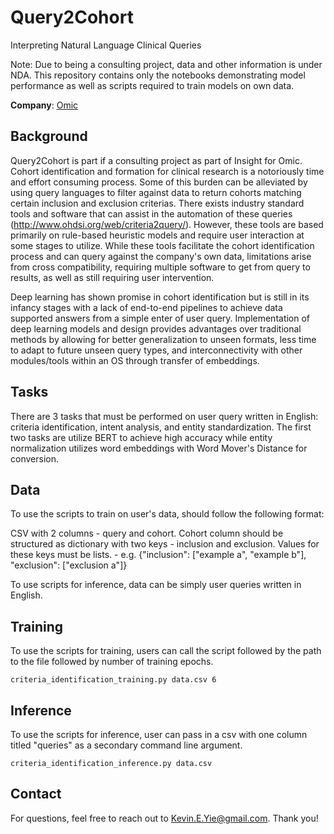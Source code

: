 # Query2Cohort

Interpreting Natural Language Clinical Queries

Note: Due to being a consulting project, data and other information is under NDA. This repository contains only the notebooks demonstrating model performance as well as scripts required to train models on own data.

**Company**: [Omic](Omic.ai)

## Background

Query2Cohort is part if a consulting project as part of Insight for Omic. Cohort identification and formation for clinical research is a notoriously time and effort consuming process. Some of this burden can be alleviated by using query languages to filter against data to return cohorts matching certain inclusion and exclusion criterias. There exists industry standard tools and software that can assist in the automation of these queries (http://www.ohdsi.org/web/criteria2query/). However, these tools are based primarily on rule-based heuristic models and require user interaction at some stages to utilize. While these tools facilitate the cohort identification process and can query against the company's own data, limitations arise from cross compatibility, requiring multiple software to get from query to results, as well as still requiring user intervention. 

Deep learning has shown promise in cohort identification but is still in its infancy stages with a lack of end-to-end pipelines to achieve data supported answers from a simple enter of user query. Implementation of deep learning models and design provides advantages over traditional methods by allowing for better generalization to unseen formats, less time to adapt to future unseen query types, and interconnectivity with other modules/tools within an OS through transfer of embeddings. 

## Tasks

There are 3 tasks that must be performed on user query written in English: criteria identification, intent analysis, and entity standardization. The first two tasks are utilize BERT to achieve high accuracy while entity normalization utilizes word embeddings with Word Mover's Distance for conversion.


## Data

To use the scripts to train on user's data, should follow the following format:

CSV with 2 columns - query and cohort. Cohort column should be structured as dictionary with two keys - inclusion and exclusion. Values for these keys must be lists.
    - e.g. {"inclusion": ["example a", "example b"], "exclusion": ["exclusion a"]}
    
 To use scripts for inference, data can be simply user queries written in English. 


## Training

To use the scripts for training, users can call the script followed by the path to the file followed by number of training epochs.

```
criteria_identification_training.py data.csv 6
```
## Inference

To use the scripts for inference, user can pass in a csv with one column titled "queries" as a secondary command line argument.

```
criteria_identification_inference.py data.csv
```

## Contact

For questions, feel free to reach out to Kevin.E.Yie@gmail.com. Thank you!
